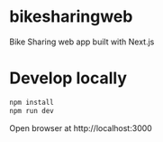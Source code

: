 # bikesharingweb
Bike Sharing web app built with Next.js

# Develop locally
``` bash
npm install
npm run dev
```
Open browser at http://localhost:3000